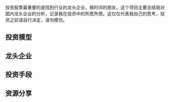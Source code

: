 投资股票最重要的是找到行业的龙头企业，做时间的朋友。这个项目主要总结我对国内龙头企业的分析，记录我在投资中的所思所想。这仅仅代表我自己的思考，投资之前请自行决定，请勿模仿。

## 投资模型


## 龙头企业


## 投资手段


## 资源分享
